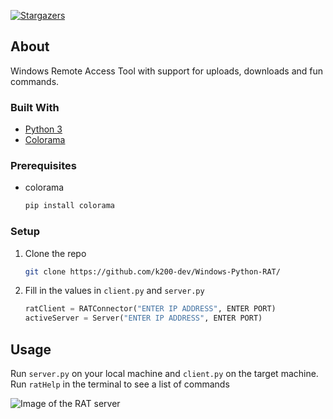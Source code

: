 [![Stargazers][stars-shield]][stars-url]

## About

Windows Remote Access Tool with support for uploads, downloads and fun commands.

### Built With

* [Python 3](https://www.python.org/)
* [Colorama](https://github.com/tartley/colorama)

### Prerequisites

* colorama
  ```sh
  pip install colorama
  ```

### Setup

1. Clone the repo
   ```sh
   git clone https://github.com/k200-dev/Windows-Python-RAT/
   ```
2. Fill in the values in `client.py` and `server.py`
   ```python
   ratClient = RATConnector("ENTER IP ADDRESS", ENTER PORT)
   activeServer = Server("ENTER IP ADDRESS", ENTER PORT)
   ```

## Usage

Run `server.py` on your local machine and `client.py` on the target machine.
Run `ratHelp` in the terminal to see a list of commands

![Image of the RAT server](https://files.k200.site/github-Windows-Python-RAT-example.png)

[stars-shield]: https://img.shields.io/github/stars/k200-dev/Simple-Python-RAT.svg?style=for-the-badge
[stars-url]: https://github.com/k200-dev/Simple-Python-RAT/stargazers
